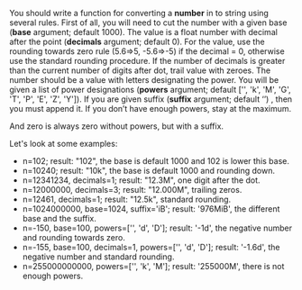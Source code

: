You should write a function for converting a **number** in to string using several rules.
First of all, you will need to cut the number with a given base (**base** argument; default 1000).
The value is a float number with decimal after the point (**decimals** argument; default 0).
For the value, use the rounding towards zero rule (5.6⇒5, -5.6⇒-5) if the decimal = 0,
otherwise use the standard rounding procedure.
If the number of decimals is greater than the current number of digits after dot, trail value with zeroes.
The number should be a value with letters designating the power.
You will be given a list of power designations 
(**powers** argument; default ['', 'k', 'M', 'G', 'T', 'P', 'E', 'Z', 'Y']).
If you are given suffix (**suffix** argument; default ‘’) , then you must append it.
If you don’t have enough powers, stay at the maximum.

And zero is always zero without powers, but with a suffix.

Let's look at some examples:

- n=102; result: "102", the base is default 1000 and 102 is lower this base.
- n=10240; result: "10k", the base is default 1000 and rounding down.
- n=12341234, decimals=1; result: "12.3M", one digit after the dot.
- n=12000000, decimals=3; result: "12.000M", trailing zeros.
- n=12461, decimals=1; result: "12.5k", standard rounding.
- n=1024000000, base=1024, suffix='iB'; result: '976MiB', the different base and the suffix.
- n=-150, base=100, powers=['', 'd', 'D']; result: '-1d', the negative number and rounding towards zero.
- n=-155, base=100, decimals=1, powers=['', 'd', 'D']; result: '-1.6d', the negative number and standard rounding.
- n=255000000000, powers=['', 'k', 'M']; result: '255000M', there is not enough powers.

